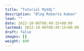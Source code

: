 ```yaml
---
title: "Tutorial MySQL"
description: "Blog Roberto Kaban"
lead: ""
date: 2022-10-06T08:49:15+00:00
lastmod: 2022-10-06T08:49:15+00:00
draft: false
images: []
weight: 600
---
```

